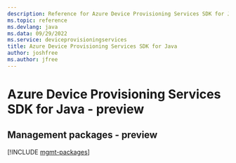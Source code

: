 ```yaml
---
description: Reference for Azure Device Provisioning Services SDK for Java
ms.topic: reference
ms.devlang: java
ms.data: 09/29/2022
ms.service: deviceprovisioningservices
title: Azure Device Provisioning Services SDK for Java
author: joshfree
ms.author: jfree
---
```

# Azure Device Provisioning Services SDK for Java - preview

## Management packages - preview
[!INCLUDE [mgmt-packages](device-provisioning-services-mgmt-index.md)]
